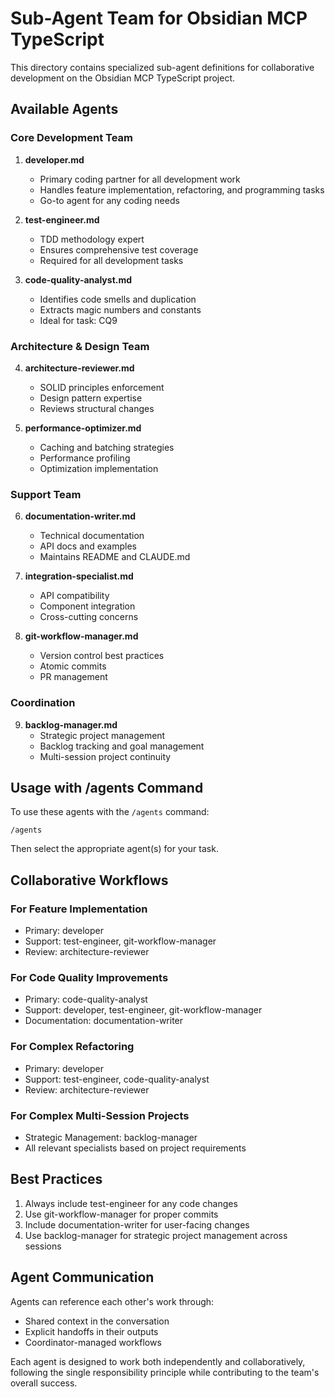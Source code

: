 # Sub-Agent Team for Obsidian MCP TypeScript

This directory contains specialized sub-agent definitions for collaborative development on the Obsidian MCP TypeScript project.

## Available Agents

### Core Development Team

1. **developer.md**
   - Primary coding partner for all development work
   - Handles feature implementation, refactoring, and programming tasks
   - Go-to agent for any coding needs

2. **test-engineer.md** 
   - TDD methodology expert
   - Ensures comprehensive test coverage
   - Required for all development tasks

3. **code-quality-analyst.md**
   - Identifies code smells and duplication
   - Extracts magic numbers and constants
   - Ideal for task: CQ9

### Architecture & Design Team

4. **architecture-reviewer.md**
   - SOLID principles enforcement
   - Design pattern expertise
   - Reviews structural changes

5. **performance-optimizer.md**
   - Caching and batching strategies
   - Performance profiling
   - Optimization implementation

### Support Team

6. **documentation-writer.md**
   - Technical documentation
   - API docs and examples
   - Maintains README and CLAUDE.md

7. **integration-specialist.md**
   - API compatibility
   - Component integration
   - Cross-cutting concerns

8. **git-workflow-manager.md**
   - Version control best practices
   - Atomic commits
   - PR management

### Coordination

9. **backlog-manager.md**
   - Strategic project management
   - Backlog tracking and goal management
   - Multi-session project continuity

## Usage with /agents Command

To use these agents with the `/agents` command:

```
/agents
```

Then select the appropriate agent(s) for your task. 

## Collaborative Workflows

### For Feature Implementation
- Primary: developer
- Support: test-engineer, git-workflow-manager
- Review: architecture-reviewer

### For Code Quality Improvements
- Primary: code-quality-analyst
- Support: developer, test-engineer, git-workflow-manager
- Documentation: documentation-writer

### For Complex Refactoring
- Primary: developer
- Support: test-engineer, code-quality-analyst
- Review: architecture-reviewer

### For Complex Multi-Session Projects
- Strategic Management: backlog-manager
- All relevant specialists based on project requirements

## Best Practices

1. Always include test-engineer for any code changes
2. Use git-workflow-manager for proper commits
3. Include documentation-writer for user-facing changes
4. Use backlog-manager for strategic project management across sessions

## Agent Communication

Agents can reference each other's work through:
- Shared context in the conversation
- Explicit handoffs in their outputs
- Coordinator-managed workflows

Each agent is designed to work both independently and collaboratively, following the single responsibility principle while contributing to the team's overall success.